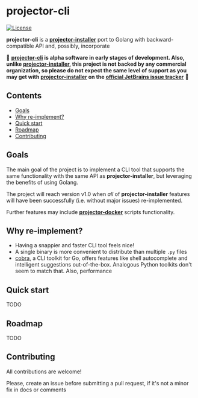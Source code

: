 # projector-cli

[![License](https://img.shields.io/badge/License-Apache%202.0-blue.svg)](https://opensource.org/licenses/Apache-2.0)

**projector-cli** is a [**projector-installer**](https://github.com/JetBrains/projector-installer) port to Golang with
backward-compatible API and, possibly, incorporate

🚧 **<ins>projector-cli</ins> is alpha software in early stages of development. Also, unlike <ins>
projector-installer</ins>, this project is not backed by any commercial organization, so please do not expect the same
level of support as you may get with <ins>projector-installer</ins> on
the [official JetBrains issue tracker](https://youtrack.jetbrains.com/issues/PRJ)** 🚧

## Contents

- [Goals](#goals)
- [Why re-implement?](#why-re-implement)
- [Quick start](#quick-start)
- [Roadmap](#roadmap)
- [Contributing](#contributing)

## Goals

The main goal of the project is to implement a CLI tool that supports the same functionality with the same API as
**projector-installer**, but leveraging the benefits of using Golang.

The project will reach version v1.0 when *all* of **projector-installer** features will have been successfully (i.e.
without major issues) re-implemented.

Further features may include
[**projector-docker**](https://github.com/JetBrains/projector-docker) scripts functionality.

## Why re-implement?

- Having a snappier and faster CLI tool feels nice!
- A single binary is more convenient to distribute than multiple `.py` files
- [cobra](https://github.com/spf13/cobra), a CLI toolkit for Go, offers features like shell autocomplete and intelligent
  suggestions out-of-the-box. Analogous Python toolkits don't seem to match that. Also, performance

## Quick start

TODO

## Roadmap

TODO

## Contributing

All contributions are welcome!

Please, create an issue before submitting a pull request, if it's not a minor fix in docs or comments
